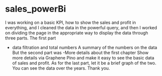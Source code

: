 # sales_powerBi
I was working on a basic KPI, how to show the sales and profit in everything, and I cleaned the data in the powerful query, and then I worked on dividing the page in the appropriate way to display the data through three parts. The first part 
- data filtration and total numbers 
A summary of the numbers on the data 
But the second part was 
-More details about the first chapter 
Show more details via Graphene Pino and make it easy to see the basic data of sales and profit. 
As for the last part, let it be a brief graph of the two. You can see the data over the years. Thank you.

